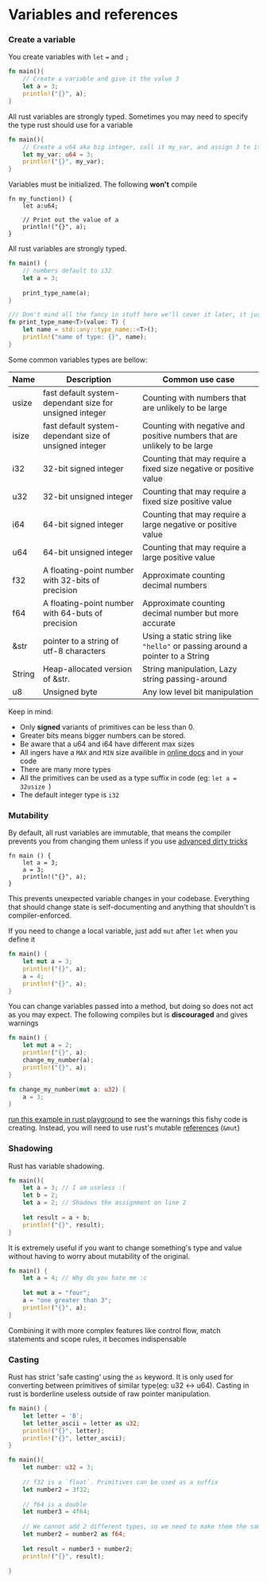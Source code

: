 # Variables and references

### Create a variable
You create variables with `let` `=` and `;`
```rust
fn main(){
    // Create a variable and give it the value 3
    let a = 3;
    println!("{}", a);
}
```

All rust variables are strongly typed. Sometimes you may need to specify the type rust should use for a variable
```rust
fn main(){
    // Create a u64 aka big integer, call it my_var, and assign 3 to it.  
    let my_var: u64 = 3;
    println!("{}", my_var);
}
```

Variables must be initialized. The following **won't** compile
```rust, compile_fail
fn my_function() {
    let a:u64;
    
    // Print out the value of a
    println!("{}", a);
}
```

All rust variables are strongly typed.
```rust
fn main() {
    // numbers default to i32
    let a = 3;
    
    print_type_name(a);
}

/// Don't mind all the fancy in stuff here we'll cover it later, it just prints out a variable's type name
fn print_type_name<T>(value: T) {
    let name = std::any::type_name::<T>();
    println!("name of type: {}", name);
}
```


Some common variables types are bellow:

| Name    | Description                                             | Common use case                                                              |
|---------|---------------------------------------------------------|------------------------------------------------------------------------------|
| usize   | fast default system-dependant size for unsigned integer | Counting with numbers that are unlikely to be large                          | 
| isize   | fast default system-dependant size of unsigned integer  | Counting with negative and positive numbers that are unlikely to be large    |
| i32     | 32-bit signed integer                                   | Counting that may require a fixed size negative or positive value            |
| u32     | 32-bit unsigned integer                                 | Counting that may require a fixed size positive value                        |
| i64     | 64-bit signed integer                                   | Counting that may require a large negative or positive value                 |
| u64     | 64-bit unsigned integer                                 | Counting that may require a large positive value                             |
| f32     | A floating-point number with 32-bits of precision       | Approximate counting decimal numbers                                         |
| f64     | A floating-point number with 64-buts of precision       | Approximate counting decimal number but more accurate                        |
| &str    | pointer to a string of utf-8 characters                 | Using a static string like `"hello"` or passing around a pointer to a String |
| String  | Heap-allocated version of &str.                         | String manipulation, Lazy string passing-around                              |
| u8      | Unsigned byte                                           | Any low level bit manipulation                                               |

Keep in mind:
- Only **signed** variants of primitives can be less than 0. 
- Greater bits means bigger numbers can be stored. 
- Be aware that a u64 and i64 have different max sizes
- All ingers have a `MAX` and `MIN` size availible in [online docs](https://doc.rust-lang.org/std/primitive.i64.html#associatedconstant.MIN) and in your code
- There are many more types
- All the primitives can be used as a type suffix in code (eg: `let a = 32usize `)
- The default integer type is `i32`

### Mutability
By default, all rust variables are immutable, that means the compiler prevents you from changing them unless if you use [advanced dirty tricks](/dirty_tricks/change_non_mutable_variable.md)
```rust, compile_fail
fn main () {
    let a = 3;
    a = 3;
    println!("{}", a);
}
```
This prevents unexpected variable changes in your codebase. Everything that should change state is self-documenting and anything that shouldn't is compiler-enforced.

If you need to change a local variable, just add `mut` after `let` when you define it
```rust
fn main() {
    let mut a = 3;
    println!("{}", a);
    a = 4;
    println!("{}", a);
}
```

You can change variables passed into a method, but doing so does not act as you may expect. The following compiles but is **discouraged** and gives warnings
```rust
fn main() {
    let mut a = 2;
    println!("{}", a);
    change_my_number(a);
    println!("{}", a);
}

fn change_my_number(mut a: u32) {
    a = 3;
}
```
[run this example in rust playground](https://play.rust-lang.org/?version=stable&mode=debug&edition=2021&gist=b9412c2085dca3613c2f66041c332c78) to see the warnings this fishy code is creating.
Instead, you will need to use rust's mutable [references](/references/references.md#mutable) (`&mut`)

### Shadowing
Rust has variable shadowing.
```rust
fn main(){
    let a = 3; // I am useless :(
    let b = 2;
    let a = 2; // Shadows the assignment on line 2
    
    let result = a + b;
    println!("{}", result);
}
```

It is extremely useful if you want to change something's type and value without having to worry about mutability of the original.
```rust
fn main() {
    let a = 4; // Why do you hate me :c
    
    let mut a = "four";
    a = "one greater than 3";
    println!("{}", a);
}
```
Combining it with more complex features like control flow, match statements and scope rules, it becomes indispensable

### Casting
Rust has strict 'safe casting' using the `as` keyword. 
It is only used for converting between primitives of similar type(eg: u32 <-> u64). 
Casting in rust is borderline useless outside of raw pointer manipulation.
```rust
fn main() {
    let letter = 'B';
    let letter_ascii = letter as u32;
    println!("{}", letter);
    println!("{}", letter_ascii);
}
```

```rust
fn main(){
    let number: u32 = 3;
    
    // f32 is a `float`. Primitives can be used as a suffix
    let number2 = 3f32;
    
    // f64 is a double
    let number3 = 4f64;
    
    // We cannot add 2 different types, so we need to make them the same before we try to add them
    let number2 = number2 as f64;
    
    let result = number3 + number2;
    println!("{}", result);
    
}
```

